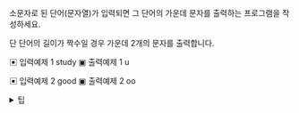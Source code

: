 소문자로 된 단어(문자열)가 입력되면 그 단어의 가운데 문자를 출력하는 프로그램을 작성하세요.

단 단어의 길이가 짝수일 경우 가운데 2개의 문자를 출력합니다.

▣ 입력예제 1
study
▣ 출력예제 1
u

▣ 입력예제 2
good
▣ 출력예제 2
oo

<details>
<summary>팁</summary>
<div markdown="1">       
 - 홀수: 문자열 / 2 의 몫은 정확히 가운데 index를 가리킨다.
 - 짝수: 문자열 / 2 의 몫보다 하나 작은 index부터 2개를 뽑는다. (몫-1, 몫)
</div>
</details>
